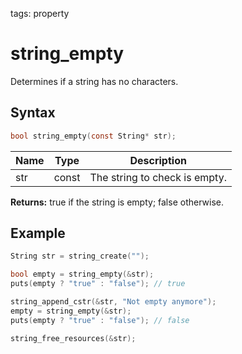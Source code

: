 tags: property

# string_empty

Determines if a string has no characters.

## Syntax

```c
bool string_empty(const String* str);
```

| Name | Type | Description |
| --- | --- | --- |
| str | const | The string to check is empty. |

**Returns:** true if the string is empty; false otherwise.

## Example

```c
String str = string_create("");

bool empty = string_empty(&str);
puts(empty ? "true" : "false"); // true

string_append_cstr(&str, "Not empty anymore");
empty = string_empty(&str);
puts(empty ? "true" : "false"); // false

string_free_resources(&str);
```
